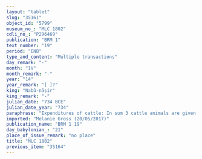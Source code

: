 ```yaml
---
layout: "tablet"
slug: "35161"
object_id: "5799"
museum_no_: "MLC 1802"
cdli_no_: "P296469"
publication: "BRM 1"
text_number: "19"
period: "ENB"
type_and_content: "Multiple transactions"
day_remark: "-"
month: "IV"
month_remark: "-"
year: "14"
year_remark: "[ ]?"
king: "Nabû-nāṣir"
king_remark: "-"
julian_date: "734 BCE"
julian_date_year: "734"
paraphrase: "Expenditures of cattle: In sum 3 cattle animals are given before <strong>B</strong> inter for the marriage of <strong>C</strong>. 2-year-old <em>sahirtu</em>-cows (small cows) are for Uruk and the sacrifices before the gods, including Bēltia. <strong>A</strong> bull (<em>bīru</em>) is for <strong>D</strong>.<br /> <br /> <strong>B</strong> = Yatiru; <strong>C</strong> = [&hellip;]/Iltamme&scaron;; <strong>D</strong> = Dannilua<br /> &nbsp;"
imported: "Melanie Gross (20/05/2017)"
publication_name: "BRM 1 19"
day_babylonian_: "21"
place_of_issue_remark: "no place"
title: "MLC 1802"
previous_item: "35164"
---
```

